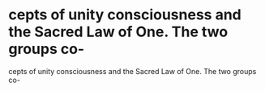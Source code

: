 # cepts of unity consciousness and the Sacred Law of One. The two groups co-

cepts of unity consciousness and the Sacred Law of One. The two groups co-